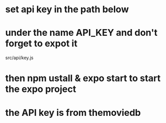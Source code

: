 # set api key in the path below

# under the name API_KEY and don't forget to expot it

src/api/key.js

# then npm ustall & expo start to start the expo project

# the API key is from themoviedb
